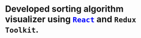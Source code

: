 # Developed sorting algorithm visualizer using <span style="color:blue">`React`</span>  and `Redux Toolkit`.


